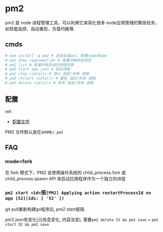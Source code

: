 # pm2
pm2 是 node 进程管理工具，可以利用它来简化很多 node应用管理的繁琐任务，如性能监控、自动重启、负载均衡等.

## cmds
```bash
# npm install -g pm2 # 全局安装pm2，依赖node和npm
# pm2 show <appname|id> # 查看详细状态信息
# pm2 list # 查看所有启动的进程列表
# pm2 start app.json # 启动进程
# pm2 stop <id|all> # 停止 指定/所有 进程
# pm2 restart <id|all> # 重启 指定/所有 进程
# pm2 delete <id|all> # 杀死 指定/所有 进程
```

## 配置
ref:
- [配置文件](https://pm2.fenxianglu.cn/docs/general/configuration-file)

PM2 文件默认放在`$HOME/.pm2`

## FAQ
### mode=fork
在 fork 模式下，PM2 会使用操作系统的 child_process.fork 或 child_process.spawn API 来启动应用程序作为一个独立的进程

### `pm2 start <id>`报`[PM2] Applying action restartProcessId on app [52](ids: [ '52' ])`
git pull重新构建go程序后, pm2 start报错.

pm2.json有变化(元信息变化, 内容没变), 需要`pm2 delete 52 && pm2 save` + `pm2 start 52 && pm2 save`